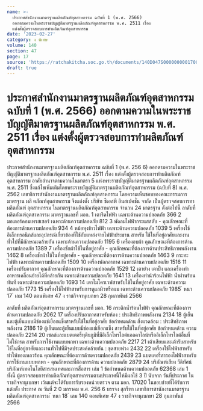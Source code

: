```yaml
---
name: >-
  ประกาศสำนักงานมาตรฐานผลิตภัณฑ์อุตสาหกรรม ฉบับที่ 1 (พ.ศ. 2566)
  ออกตามความในพระราชบัญญัติมาตรฐานผลิตภัณฑ์อุตสาหกรรม พ.ศ. 2511 เรื่อง 
  แต่งตั้งผู้ตรวจสอบการทำผลิตภัณฑ์อุตสาหกรรม
date: '2023-02-27'
category: ง พิเศษ
volume: 140
section: 47
page: 17
source: 'https://ratchakitcha.soc.go.th/documents/140D047S0000000001700.pdf'
draft: true
---
```


# ประกาศสำนักงานมาตรฐานผลิตภัณฑ์อุตสาหกรรม ฉบับที่ 1 (พ.ศ. 2566) ออกตามความในพระราชบัญญัติมาตรฐานผลิตภัณฑ์อุตสาหกรรม พ.ศ. 2511 เรื่อง  แต่งตั้งผู้ตรวจสอบการทำผลิตภัณฑ์อุตสาหกรรม

ประกาศสำนักงานมาตรฐานผลิตภัณฑ์อุตสาหกรรม ฉบับที่ 1 (พ.ศ. 256 6) ออกตามความในพระราชบัญญัติมาตรฐานผลิตภัณฑ์อุตสาหกรรม พ.ศ. 2511 เรื่อง แต่งตั้งผู้ตรวจสอบการทำผลิตภัณฑ์อุตสาหกรรม อาศัยอำนาจตามความในมาตรา 5 แห่งพระราชบัญญัติมาตรฐานผลิตภัณฑ์อุตสาหกรรม พ.ศ. 2511 ซึ่งแก้ไขเพิ่มเติมโดยพระราชบัญญัติมาตรฐานผลิตภัณฑ์อุตสาหกรรม (ฉบับที่ 8) พ.ศ. 2562 เลขาธิการสำนักงานมาตรฐานผลิตภัณฑ์อุตสาหกรรม โดยความเห็นชอบของคณะกรรมการมาตรฐาน ผลิ ตภัณฑ์อุตสาหกรรม จึงแต่งตั้ง บริษัท ซีเอสพี อินสเปคชั่น จากัด เป็นผู้ตรวจสอบการทาผลิตภัณฑ์ อุตสาหกรรม ในมาตรฐานผลิตภัณฑ์อุตสาหกรรม จำนวน 24 มาตรฐาน ดังต่อไปนี้ ลาดับที่ ผลิตภัณฑ์อุตสาหกรรม มาตรฐานเลขที่ มอก. 1 เตารีดไฟฟ้า เฉพาะด้านความปลอดภัย 366 2 มอเตอร์คอมเพรสเซอร์ เฉพาะด้านความปลอดภัย 812 3 พัดลมไฟฟ้ากระแสสลับ - คุณลักษณะที่ต้องการด้านความปลอดภัย 934 4 หม้อหุงข้าวไฟฟ้า เฉพาะด้านความปลอดภัย 1039 5 เครื่องใช้อิเล็กทรอนิกส์และอุปกรณ์เกี่ยวข้องที่ใช้กับแหล่งจ่ายไฟฟ้าประธาน สาหรับ ใช้ในที่อยู่อาศัยและงานทั่วไปที่มีลักษณะคล้ายกัน เฉพาะด้านความปลอดภัย 1195 6 เครื่องอบผ้า คุณลักษณะที่ต้องการด้านความปลอดภัย 1389 7 เครื่องซักผ้าใช้ในที่อยู่อาศัย - คุณลักษณะที่ต้องการด้านประสิทธิภาพพลังงาน 1462 8 เครื่องซักผ้าใช้ในที่อยู่อาศัย - คุณลักษณะที่ต้องการด้านความปลอดภัย 1463 9 กระทะไฟฟ้า เฉพาะด้านความปลอดภัย 1509 10 เครื่องฟอกอากาศ เฉพาะด้านความปลอดภัย 1516 11 เครื่องปรับอากาศ คุณลักษณะที่ต้องการด้านความปลอดภัย 1529 12 เตาย่าง เตาปิ้ง และเครื่องทำอาหารเคลื่อนย้ายได้ที่คล้ายกัน เฉพาะด้านความปลอดภัย 1641 13 เครื่องทำน้าร้อนไฟฟ้า น้ำผ่านร้อนทันที เฉพาะด้านความปลอดภัย 1693 14 เตาไมโครเวฟสาหรับใช้ในที่อยู่อาศัย เฉพาะด้านความปลอดภัย 1773 15 เครื่องใช้ไฟฟ้าสาหรับการดูแลผิวหรือผม เฉพาะด้านความปลอดภัย 1985 ้ หนา 17 ่ เลม 140 ตอนพิเศษ 47 ง ราชกิจจานุเบกษา 28 กุมภาพันธ์ 2566

ลาดับที่ ผลิตภัณฑ์อุตสาหกรรม มาตรฐานเลขที่ มอก. 16 กระติกน้ำร้อนไฟฟ้า คุณลักษณะที่ต้องการด้านความปลอดภัย 2062 17 เครื่องปรับอากาศสาหรับห้อง : ประสิทธิภาพพลังงาน 2134 18 ตู้เย็นและตู้เย็นแบบมีช่องแช่เยือกแข็งสาหรับใช้ในที่อยู่อาศัย ข้อกำหนดด้าน สิ่งแวดล้อม : ประสิทธิภาพพลังงาน 2186 19 ตู้เย็นและตู้เย็นแบบมีช่องแช่เยือกแข็ง สาหรับใช้ในที่อยู่อาศัย ข้อกำหนดด้าน ความปลอดภัย 2214 20 เซลล์และแบตเตอรี่ทุติยภูมิที่มีอิเล็กโทรไลต์แอลคาไลน์หรืออิเล็กโทรไลต์อื่นที่ไม่ใช่กรด สาหรับการใช้งานแบบพกพา เฉพาะด้านความปลอดภัย 2217 21 เต้าเสียบและเต้ารับสาหรับใช้ในที่อยู่อาศัยและงานทั่วไปที่มีจุดประสงค์คล้ายกัน : ชุดสายพ่วง 2432 22 เครื่องใช้ไฟฟ้าสาหรับทำให้ของเหลวร้อน คุณลักษณะที่ต้องการด้านความปลอดภัย 2439 23 แบตเตอรี่สารองไฟฟ้าสาหรับการใช้งานแบบพกพา - คุณลักษณะที่ต้องการด้าน ความปลอดภัย 2879 24 บริภัณฑ์เสียง วีดิทัศน์ บริภัณฑ์เทคโนโลยีสารสนเทศและการสื่อสาร เล่ม 1 ข้อกำหนดด้านความปลอดภัย 62368 เล่ม 1 ทั้งนี้ ผู้ตรวจสอบการทำผลิตภัณฑ์อุตสาหกรรมตามประกาศนี้ให้มีผลใช้ 3 ปี นับจาก วันที่ประกาศ ในราชกิจจานุเบกษา เว้นแต่จะได้รับการรับรองหน่วยตรวจ ตาม มอก. 17020 ในขอบข่ายที่ได้รับการแต่งตั้ง ประกาศ ณ วันที่ 2 0 มกราคม พ.ศ. 256 6 บรรจง สุกรีฑา เลขาธิการสานักงานมาตรฐานผลิตภัณฑ์อุตสาหกรรม ้ หนา 18 ่ เลม 140 ตอนพิเศษ 47 ง ราชกิจจานุเบกษา 28 กุมภาพันธ์ 2566
